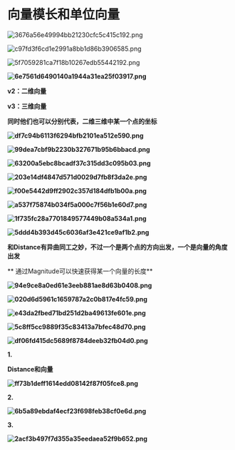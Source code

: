 # 向量模长和单位向量

![3676a56e49994bb21230cfc5c415c192.png](image/3676a56e49994bb21230cfc5c415c192.png)

![c97fd3f6cd1e2991a8bb1d86b3906585.png](image/c97fd3f6cd1e2991a8bb1d86b3906585.png)

![5f7059281ca7f18b10267edb55442192.png](image/5f7059281ca7f18b10267edb55442192.png)

**![6e7561d6490140a1944a31ea25f03917.png](image/6e7561d6490140a1944a31ea25f03917.png)**

**v2：二维向量**

**v3：三维向量**

**同时他们也可以分别代表，二维三维中某一个点的坐标**

**![df7c94b6113f6294bfb2101ea512e590.png](image/df7c94b6113f6294bfb2101ea512e590.png)**

**![99dea7cbf9b2230b327671b95b6bbacd.png](image/99dea7cbf9b2230b327671b95b6bbacd.png)**

**![63200a5ebc8bcadf37c315dd3c095b03.png](image/63200a5ebc8bcadf37c315dd3c095b03.png)**

**![203e14df4847d571d0029d7fb8f3da2e.png](image/203e14df4847d571d0029d7fb8f3da2e.png)**

**![f00e5442d9ff2902c357d184dfb1b00a.png](image/f00e5442d9ff2902c357d184dfb1b00a.png)**

**![a537f75874b034f5a000c7f56b1e60d7.png](image/a537f75874b034f5a000c7f56b1e60d7.png)**

**![1f735fc28a7701849577449b08a534a1.png](image/1f735fc28a7701849577449b08a534a1.png)**

**![5ddd4b393d45c6036af3e421ce9af1b2.png](image/5ddd4b393d45c6036af3e421ce9af1b2.png)**

**和Distance有异曲同工之妙，不过一个是两个点的方向出发，一个是向量的角度出发**

** 通过Magnitude可以快速获得某一个向量的长度**

**![94e9ce8a0ed61e3eeb881ae8d63b0408.png](image/94e9ce8a0ed61e3eeb881ae8d63b0408.png)**

**![020d6d5961c1659787a2c0b817e4fc59.png](image/020d6d5961c1659787a2c0b817e4fc59.png)**

**![e43da2fbed71bd251d2ba49613fe601e.png](image/e43da2fbed71bd251d2ba49613fe601e.png)**

**![5c8ff5cc9889f35c83413a7bfec48d70.png](image/5c8ff5cc9889f35c83413a7bfec48d70.png)**

**![df06fd415dc5689f8784deeb32fb04d0.png](image/df06fd415dc5689f8784deeb32fb04d0.png)**

**1.**

**Distance和向量**

**![ff73b1deff1614edd08142f87f05fce8.png](image/ff73b1deff1614edd08142f87f05fce8.png)**

**2.**

**![6b5a89ebdaf4ecf23f698feb38cf0e6d.png](image/6b5a89ebdaf4ecf23f698feb38cf0e6d.png)**

**3.**

**![2acf3b497f7d355a35eedaea52f9b652.png](image/2acf3b497f7d355a35eedaea52f9b652.png)**
